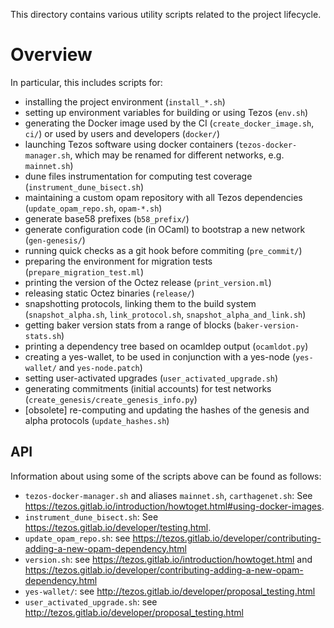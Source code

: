 This directory contains various utility scripts related to the project
lifecycle.

# Overview

In particular, this includes scripts for:
* installing the project environment (`install_*.sh`)
* setting up environment variables for building or using Tezos (`env.sh`)
* generating the Docker image used by the CI (`create_docker_image.sh`, `ci/`)
  or used by users and developers (`docker/`)
* launching Tezos software using docker containers (`tezos-docker-manager.sh`, which may be renamed for different networks, e.g. `mainnet.sh`)
* dune files instrumentation for computing test coverage (`instrument_dune_bisect.sh`)
* maintaining a custom opam repository with all Tezos dependencies
 (`update_opam_repo.sh`, `opam-*.sh`)
* generate base58 prefixes (`b58_prefix/`)
* generate configuration code (in OCaml) to bootstrap a new network (`gen-genesis/`)
* running quick checks as a git hook before commiting (`pre_commit/`)
* preparing the environment for migration tests (`prepare_migration_test.ml`)
* printing the version of the Octez release (`print_version.ml`)
* releasing static Octez binaries (`release/`)
* snapshotting protocols, linking them to the build system (`snapshot_alpha.sh`, `link_protocol.sh`, `snapshot_alpha_and_link.sh`)
* getting baker version stats from a range of blocks (`baker-version-stats.sh`)
* printing a dependency tree based on ocamldep output (`ocamldot.py`)
* creating a yes-wallet, to be used in conjunction with a yes-node (`yes-wallet/` and `yes-node.patch`)
* setting user-activated upgrades (`user_activated_upgrade.sh`)
* generating commitments (initial accounts) for test networks (`create_genesis/create_genesis_info.py`)
* [obsolete] re-computing and updating the hashes of the genesis and alpha protocols (`update_hashes.sh`)

## API
<!-- For each script where this is possible, indicate how to obtain usage info
  (e.g. invoke with no args; or link to doc page where the tool is explained), and
  maybe an example of use. -->

Information about using some of the scripts above can be found as follows:

* `tezos-docker-manager.sh` and aliases `mainnet.sh`, `carthagenet.sh`: See <https://tezos.gitlab.io/introduction/howtoget.html#using-docker-images>.
* `instrument_dune_bisect.sh`: See <https://tezos.gitlab.io/developer/testing.html>.
* `update_opam_repo.sh`: see <https://tezos.gitlab.io/developer/contributing-adding-a-new-opam-dependency.html>
* `version.sh`: see <https://tezos.gitlab.io/introduction/howtoget.html> and <https://tezos.gitlab.io/developer/contributing-adding-a-new-opam-dependency.html>
* `yes-wallet/`: see <http://tezos.gitlab.io/developer/proposal_testing.html>
* `user_activated_upgrade.sh`: see <http://tezos.gitlab.io/developer/proposal_testing.html>
